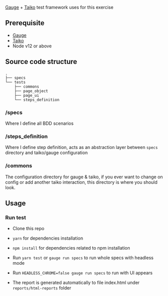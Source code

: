 [Gauge](https://github.com/getgauge/gauge) + [Taiko](https://github.com/getgauge/taiko) test framework uses for this exercise

## Prerequisite

- [Gauge](https://github.com/getgauge/gauge)
- [Taiko](https://github.com/getgauge/taiko)
- Node v12 or above

## Source code structure
```
.
├── specs
└── tests
    ├── commons
    ├── page_object
    ├── page_ui
    └── steps_definition
```

### /specs
Where I define all BDD scenarios

### /steps_definition
Where I define step definition, acts as an abstraction layer between `specs` directory and taiko/gauge configuration


### /commons
The configuration directory for gauge & taiko, if you ever want to change on config or add another taiko interaction, this directory is where you should look.

## Usage
### Run test

- Clone this repo
- `yarn` for dependencies installation
- `npm install` for dependencies related to npm installation
- Run `yarn test` or `gauge run specs` to run whole specs with headless mode
- Run `HEADLESS_CHROME=false gauge run specs` to run with UI appears

- The report is generated automatically to file index.html under `reports/html-reports` folder